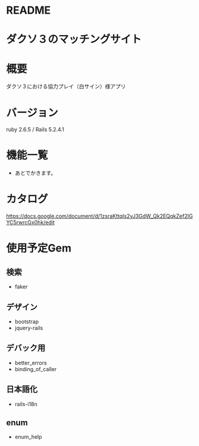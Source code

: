 # README

# ダクソ３のマッチングサイト

# 概要
ダクソ３における協力プレイ（白サイン）様アプリ

# バージョン
ruby 2.6.5 / Rails 5.2.4.1

# 機能一覧
- あとでかきます。

# カタログ
https://docs.google.com/document/d/1zsraKttqIs2yJ3GdW_Qk2EQqkZef2IGYC5rwrcGx0hk/edit


# 使用予定Gem

##  検索
- faker

## デザイン
- bootstrap
- jquery-rails

## デバック用
- better_errors
- binding_of_caller

## 日本語化
- rails-i18n

## enum
- enum_help